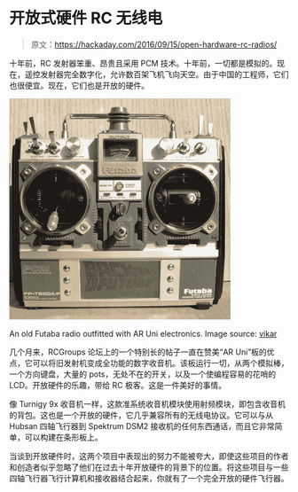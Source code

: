 # 开放式硬件 RC 无线电

> 原文：<https://hackaday.com/2016/09/15/open-hardware-rc-radios/>

十年前，RC 发射器笨重、昂贵且采用 PCM 技术。十年前，一切都是模拟的。现在，遥控发射器完全数字化，允许数百架飞机飞向天空。由于中国的工程师，它们也很便宜。现在，它们也是开放的硬件。

![An old Futaba radio outfitted with AR Uni electronics. Image source: vikar](img/c9074b3b638d088135c6b16e3c450d53.png)

An old Futaba radio outfitted with AR Uni electronics. Image source: [vikar](http://www.rcgroups.com/forums/member.php?u=57940)

几个月来，RCGroups 论坛上的一个特别长的帖子一直在赞美“AR Uni”板的优点，它可以将旧发射机变成全功能的数字收音机。该板运行一切，从两个模拟棒，一个方向键盘，大量的 pots，无处不在的开关，以及一个使编程容易的花哨的 LCD。开放硬件的乐趣，带给 RC 极客。这是一件美好的事情。

像 Turnigy 9x 收音机一样，这款准系统收音机模块使用射频模块，即包含收音机的背包。这也是一个开放的硬件，它几乎兼容所有的无线电协议。它可以与从 Hubsan 四轴飞行器到 Spektrum DSM2 接收机的任何东西通话，而且它非常简单，可以构建在条形板上。

当谈到开放硬件时，这两个项目中表现出的努力不能被夸大，即使这些项目的作者和创造者似乎忽略了他们在过去十年开放硬件的背景下的位置。将这些项目与一些四轴飞行器飞行计算机和接收器结合起来，你就有了一个完全开放的硬件飞行器。